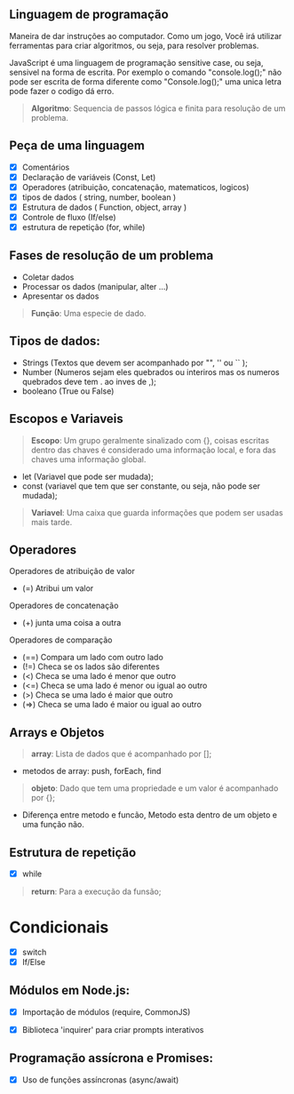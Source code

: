 ## Linguagem de programação 

Maneira de dar instruções ao computador.
Como um jogo, Você irá utilizar ferramentas para criar algoritmos, ou seja, para resolver problemas.

JavaScript é uma linguagem de programação sensitive case, ou seja, sensivel na forma de escrita. 
Por exemplo o comando "console.log();" não pode ser escrita de forma diferente como "Console.log();" uma unica letra pode fazer o codigo dá erro.

> **Algoritmo**: Sequencia de passos lógica e finita para resolução de um problema.

## Peça de uma linguagem 

- [x] Comentários
- [x] Declaração de variáveis (Const, Let)
- [x] Operadores (atribuição, concatenação, matematicos, logicos)
- [x] tipos de dados ( string, number, boolean )
- [x] Estrutura de dados ( Function, object, array )
- [x] Controle de fluxo (If/else)
- [x] estrutura de repetição (for, while)

## Fases de resolução de um problema 

- Coletar dados
- Processar os dados (manipular, alter ...)
- Apresentar os dados

> **Função**: Uma especie de dado.

## Tipos de dados: 

- Strings (Textos que devem ser acompanhado por "", '' ou `` );
- Number (Numeros sejam eles quebrados ou interiros mas os numeros quebrados deve tem . ao inves de ,);
- booleano (True ou False)

## Escopos e Variaveis

> **Escopo**: Um grupo geralmente sinalizado com {}, coisas escritas dentro das chaves é considerado uma informação local, e fora das chaves uma informação global.

- let (Variavel que pode ser mudada);
- const (variavel que tem que ser constante, ou seja, não pode ser mudada);

> **Variavel**: Uma caixa que guarda informações que podem ser usadas mais tarde.


## Operadores

Operadores de atribuição de valor
- (=) Atribui um valor 

Operadores de concatenação
- (+) junta uma coisa a outra

Operadores de comparação 
- (==) Compara um lado com outro lado
- (!=) Checa se os lados são diferentes
- (<) Checa se uma lado é menor que outro
- (<=) Checa se uma lado é menor ou igual ao outro
- (>) Checa se uma lado é maior que outro
- (=>) Checa se uma lado é maior ou igual ao outro

## Arrays e Objetos

> **array**: Lista de dados que é acompanhado por [];
- metodos de array: push, forEach, find

> **objeto**: Dado que tem uma propriedade e um valor é acompanhado por {};

- Diferença entre metodo e funcão, Metodo esta dentro de um objeto e uma função não.


## Estrutura de repetição

- [x] while


> **return**: Para a execução da funsão;


# Condicionais 

- [x] switch
- [x] If/Else

## Módulos em Node.js:

- [x] Importação de módulos (require, CommonJS)
- [x] Biblioteca 'inquirer' para criar prompts interativos


## Programação assícrona e Promises:

- [x] Uso de funções assíncronas (async/await)